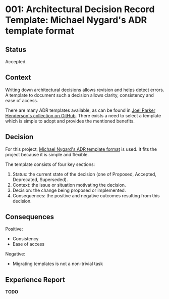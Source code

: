 # 001: Architectural Decision Record Template: Michael Nygard's ADR template format

## Status

Accepted.

## Context

Writing down architectural decisions allows revision and helps detect errors. A
template to document such a decision allows clarity, consistency and ease of
access.

There are many ADR templates available, as can be found in
[Joel Parker Henderson's collection on GitHub](https://github.com/joelparkerhenderson/architecture-decision-record).
There exists a need to select a template which is simple to adopt and provides
the mentioned benefits.

## Decision

For this project,
[Michael Nygard's ADR template format](https://cognitect.com/blog/2011/11/15/documenting-architecture-decisions)
is used. It fits the project because it is simple and flexible.

The template consists of four key sections:

1. Status: the current state of the decision (one of Proposed, Accepted,
   Deprecated, Superseded).
2. Context: the issue or situation motivating the decision.
3. Decision: the change being proposed or implemented.
4. Consequences: the positive and negative outcomes resulting from this
   decision.

## Consequences

Positive:

- Consistency
- Ease of access

Negative:

- Migrating templates is not a non-trivial task

## Experience Report

**TODO**
